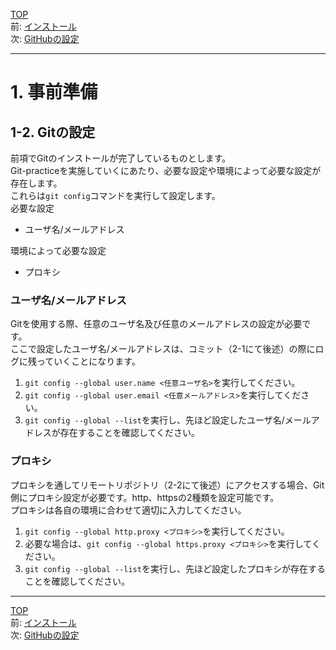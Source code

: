 [TOP](../README.md)   
前: [インストール](./install.md)  
次: [GitHubの設定](./github.md)  

---

# 1. 事前準備
## 1-2. Gitの設定
前項でGitのインストールが完了しているものとします。  
Git-practiceを実施していくにあたり、必要な設定や環境によって必要な設定が存在します。  
これらは`git config`コマンドを実行して設定します。  
必要な設定  
- ユーザ名/メールアドレス

環境によって必要な設定
- プロキシ

### ユーザ名/メールアドレス
Gitを使用する際、任意のユーザ名及び任意のメールアドレスの設定が必要です。  
ここで設定したユーザ名/メールアドレスは、コミット（2-1にて後述）の際にログに残っていくことになります。
1. `git config --global user.name <任意ユーザ名>`を実行してください。
2. `git config --global user.email <任意メールアドレス>`を実行してください。
3. `git config --global --list`を実行し、先ほど設定したユーザ名/メールアドレスが存在することを確認してください。

### プロキシ
プロキシを通してリモートリポジトリ（2-2にて後述）にアクセスする場合、Git側にプロキシ設定が必要です。http、httpsの2種類を設定可能です。  
プロキシは各自の環境に合わせて適切に入力してください。
1. `git config --global http.proxy <プロキシ>`を実行してください。
2. 必要な場合は、`git config --global https.proxy <プロキシ>`を実行してください。
3. `git config --global --list`を実行し、先ほど設定したプロキシが存在することを確認してください。

--- 

[TOP](../README.md)   
前: [インストール](./install.md)  
次: [GitHubの設定](./github.md)  